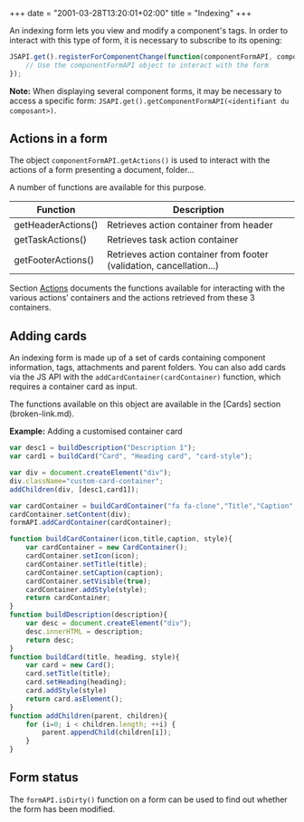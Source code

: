 +++
date = "2001-03-28T13:20:01+02:00"
title = "Indexing"
+++

An indexing form lets you view and modify a component's tags. In order to interact with this type of form, it is necessary to subscribe to its opening: 

```javascript
JSAPI.get().registerForComponentChange(function(componentFormAPI, component, phase) {
	// Use the componentFormAPI object to interact with the form
});
```


__Note:__ When displaying several component forms, it may be necessary to access a specific form: ``JSAPI.get().getComponentFormAPI(<identifiant du composant>)``. 


## Actions in a form 

The object ``componentFormAPI.getActions()`` is used to interact with the actions of a form presenting a document, folder... 

A number of functions are available for this purpose.


| Function                                  | Description                                                                    |
|--------------------------------------------|--------------------------------------------------------------------------------|
|getHeaderActions()                          | Retrieves action container from header                                  | 
|getTaskActions()                            | Retrieves task action container                                      | 
|getFooterActions()                          | Retrieves action container from footer (validation, cancellation...)| 

Section [Actions](broken-link.md) documents the functions available for interacting with the various actions’ containers and the actions retrieved from these 3 containers. 


## Adding cards 

An indexing form is made up of a set of cards containing component information, tags, attachments and parent folders. 
You can also add cards via the JS API with the ``addCardContainer(cardContainer)`` function, which requires a container card as input. 

The functions available on this object are available in the [Cards] section (broken-link.md).

__Example:__ Adding a customised container card

```javascript
var desc1 = buildDescription("Description 1");
var card1 = buildCard("Card", "Heading card", "card-style");

var div = document.createElement("div");
div.className="custom-card-container";
addChildren(div, [desc1,card1]);

var cardContainer = buildCardContainer("fa fa-clone","Title","Caption","card-box custom-card-container";
cardContainer.setContent(div);
formAPI.addCardContainer(cardContainer);

function buildCardContainer(icon,title,caption, style){
	var cardContainer = new CardContainer();
	cardContainer.setIcon(icon);
	cardContainer.setTitle(title);
	cardContainer.setCaption(caption);
	cardContainer.setVisible(true);
	cardContainer.addStyle(style);
	return cardContainer;
}
function buildDescription(description){
	var desc = document.createElement("div");
	desc.innerHTML = description;
	return desc;
}
function buildCard(title, heading, style){
	var card = new Card();
	card.setTitle(title);
	card.setHeading(heading);
	card.addStyle(style)
	return card.asElement();
}
function addChildren(parent, children){
	for (i=0; i < children.length; ++i) {
    	parent.appendChild(children[i]);
	}
}
```

## Form status

The `formAPI.isDirty()` function on a form can be used to find out whether the form has been modified.
